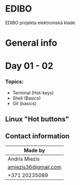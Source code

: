 # EDIBO
EDIBO projekta elektroniskā klade

# General info


# Day 01 - 02
### Topics:
* Terminal (Hot-keys)
* Shell (Basics)
* Git (basics)

## Linux "Hot buttons"


## Contact information
| Made by            |
| -------------      |
| Andris Miezis      |
| amiezis36@gmail.com|
| +371 20235089      |
